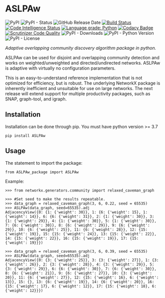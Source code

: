 # ASLPAw

![PyPI](https://img.shields.io/pypi/v/ASLPAw?color=red)
![PyPI - Status](https://img.shields.io/pypi/status/ASLPAw)
![GitHub Release Date](https://img.shields.io/github/release-date/fsssosei/ASLPAw)
[![Build Status](https://scrutinizer-ci.com/g/fsssosei/ASLPAw/badges/build.png?b=master)](https://scrutinizer-ci.com/g/fsssosei/ASLPAw/build-status/master)
[![Code Intelligence Status](https://scrutinizer-ci.com/g/fsssosei/ASLPAw/badges/code-intelligence.svg?b=master)](https://scrutinizer-ci.com/code-intelligence)
[![Language grade: Python](https://img.shields.io/lgtm/grade/python/g/fsssosei/ASLPAw.svg?logo=lgtm&logoWidth=18)](https://lgtm.com/projects/g/fsssosei/ASLPAw/context:python)
[![Codacy Badge](https://api.codacy.com/project/badge/Grade/e85d538645c44b9e87bf16448a9ac6f1)](https://www.codacy.com/manual/fsssosei/ASLPAw?utm_source=github.com&amp;utm_medium=referral&amp;utm_content=fsssosei/ASLPAw&amp;utm_campaign=Badge_Grade)
[![Scrutinizer Code Quality](https://scrutinizer-ci.com/g/fsssosei/ASLPAw/badges/quality-score.png?b=master)](https://scrutinizer-ci.com/g/fsssosei/ASLPAw/?branch=master)
![PyPI - Downloads](https://img.shields.io/pypi/dw/ASLPAw?label=PyPI%20-%20Downloads)
![PyPI - Python Version](https://img.shields.io/pypi/pyversions/ASLPAw)
![PyPI - License](https://img.shields.io/pypi/l/ASLPAw)

*Adaptive overlapping community discovery algorithm package in python.*

ASLPAw can be used for disjoint and overlapping community detection and works on weighted/unweighted and directed/undirected networks.
ASLPAw is adaptive with virtually no configuration parameters.

This is an easy-to-understand reference implementation that is not optimized for efficiency, but is robust. The underlying NetworkX package is inherently inefficient and unsuitable for use on large networks.
The next release will extend support for multiple productivity packages, such as SNAP, graph-tool, and igraph.

## Installation

Installation can be done through pip. You must have python version >= 3.7

	pip install ASLPAw

## Usage

The statement to import the package:

	from ASLPAw_package import ASLPAw
	
Example:

	>>> from networkx.generators.community import relaxed_caveman_graph
	
	>>> #Set seed to make the results repeatable.
	>>> data_graph = relaxed_caveman_graph(3, 6, 0.22, seed = 65535)
	>>> ASLPAw(data_graph, seed=65535).adj
	AdjacencyView({0: {1: {'weight': 30}}, 1: {6: {'weight': 15}, 1: {'weight': 14}}, 6: {6: {'weight': 31}}, 2: {1: {'weight': 30}}, 3: {1: {'weight': 29}}, 4: {1: {'weight': 30}}, 5: {1: {'weight': 30}}, 7: {6: {'weight': 30}}, 8: {6: {'weight': 29}}, 9: {6: {'weight': 29}}, 10: {6: {'weight': 25}}, 11: {6: {'weight': 28}}, 12: {15: {'weight': 19}}, 15: {15: {'weight': 24}}, 13: {15: {'weight': 22}}, 14: {15: {'weight': 22}}, 16: {15: {'weight': 19}}, 17: {15: {'weight': 19}}})
	
	>>> data_graph = relaxed_caveman_graph(3, 6, 0.39, seed = 65535)
	>>> ASLPAw(data_graph, seed=65535).adj
	AdjacencyView({0: {3: {'weight': 25}}, 3: {3: {'weight': 27}}, 1: {3: {'weight': 26}}, 2: {3: {'weight': 28}}, 4: {3: {'weight': 29}}, 5: {3: {'weight': 29}}, 6: {6: {'weight': 30}}, 7: {6: {'weight': 30}}, 8: {6: {'weight': 21}}, 9: {6: {'weight': 27}}, 10: {3: {'weight': 20}}, 11: {6: {'weight': 27}}, 12: {15: {'weight': 16}, 6: {'weight': 13}}, 15: {}, 13: {6: {'weight': 19}}, 14: {6: {'weight': 20}}, 16: {15: {'weight': 17}, 6: {'weight': 12}}, 17: {15: {'weight': 18}, 6: {'weight': 12}}})